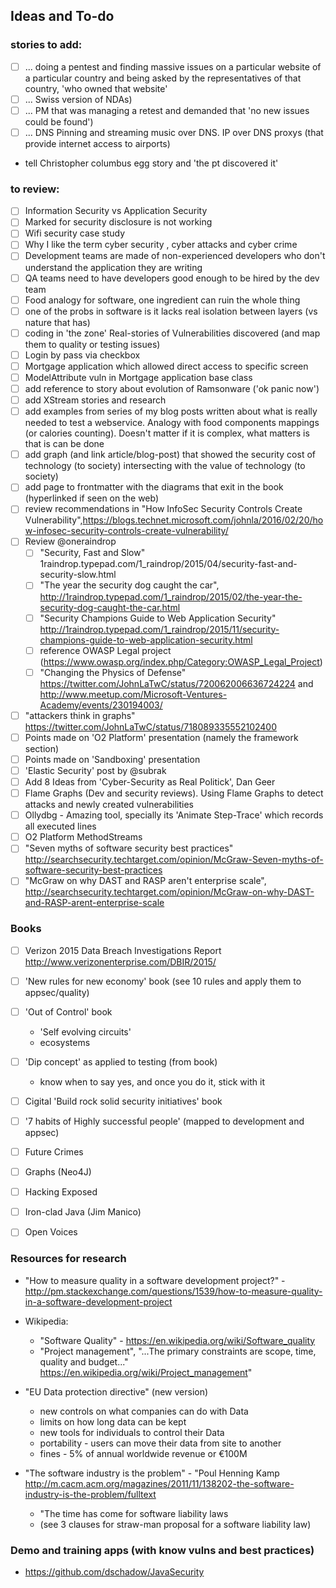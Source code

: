 ## Ideas and To-do

### stories to add:

  - [ ] ... doing a pentest and finding massive issues on a particular website of a particular country and being asked by the representatives of that country, 'who owned that website'
  - [ ] ... Swiss version of NDAs)
  - [ ] ... PM that was managing a retest and demanded that 'no new issues could be found')   
  - [ ] ... DNS Pinning and streaming music over DNS. IP over DNS proxys (that provide internet access to airports)
  - tell Christopher columbus egg story and 'the pt discovered it'

### to review:

  - [ ] Information Security vs Application Security
  - [ ] Marked for security disclosure is not working
  - [ ] Wifi security case study
  - [ ] Why I like the term cyber security , cyber attacks and cyber crime
  - [ ] Development teams are made of non-experienced developers who don't understand the application they are writing
  - [ ] QA teams need to have developers good enough to be hired by the dev team
  - [ ] Food analogy for software, one ingredient can ruin the whole thing
  - [ ] one of the probs in software is it lacks real isolation between layers (vs nature that has)
  - [ ] coding in 'the zone'
  Real-stories of Vulnerabilities discovered (and map them to quality or testing issues)
  - [ ] Login by pass via checkbox
  - [ ] Mortgage application which allowed direct access to specific screen
  - [ ] ModelAttribute vuln in Mortgage application base class
  - [ ] add reference to story about evolution of Ramsonware ('ok panic now')
  - [ ] add XStream stories and research
  - [ ] add examples from series of my blog posts written about what is really needed to test a webservice. Analogy with food components mappings (or calories counting). Doesn't matter if it is complex, what matters is that is can be done
  - [ ] add graph (and link article/blog-post) that showed the security cost of technology (to society) intersecting with the value of technology (to society)
  - [ ] add page to frontmatter with the diagrams that exit in the book (hyperlinked if seen on the web)
  - [ ] review recommendations in "How InfoSec Security Controls Create Vulnerability",https://blogs.technet.microsoft.com/johnla/2016/02/20/how-infosec-security-controls-create-vulnerability/
  - [ ] Review @oneraindrop
    - [ ] "Security, Fast and Slow" 1raindrop.typepad.com/1_raindrop/2015/04/security-fast-and-security-slow.html
    - [ ] "The year the security dog caught the car", http://1raindrop.typepad.com/1_raindrop/2015/02/the-year-the-security-dog-caught-the-car.html
    - [ ] "Security Champions Guide to Web Application Security" http://1raindrop.typepad.com/1_raindrop/2015/11/security-champions-guide-to-web-application-security.html
    - [ ] reference OWASP Legal project (https://www.owasp.org/index.php/Category:OWASP_Legal_Project)
    - [ ] "Changing the Physics of Defense" https://twitter.com/JohnLaTwC/status/720062006636724224 and  http://www.meetup.com/Microsoft-Ventures-Academy/events/230194003/
   - [ ] "attackers think in graphs" https://twitter.com/JohnLaTwC/status/718089335552102400
   - [ ] Points made on 'O2 Platform' presentation (namely the framework section)
   - [ ] Points made on 'Sandboxing' presentation
   - [ ] 'Elastic Security' post by @subrak
   - [ ] Add 8 Ideas from 'Cyber-Security as Real Politick', Dan Geer
   - [ ] Flame Graphs (Dev and security reviews). Using Flame Graphs to detect attacks and newly created vulnerabilities
   - [ ] Ollydbg - Amazing tool, specially its 'Animate Step-Trace' which records all executed lines
   - [ ] O2 Platform MethodStreams
   - [ ] "Seven myths of software security best practices" http://searchsecurity.techtarget.com/opinion/McGraw-Seven-myths-of-software-security-best-practices
   - [ ] "McGraw on why DAST and RASP aren't enterprise scale", http://searchsecurity.techtarget.com/opinion/McGraw-on-why-DAST-and-RASP-arent-enterprise-scale

### Books

  - [ ] Verizon 2015 Data Breach Investigations Report  http://www.verizonenterprise.com/DBIR/2015/
  - [ ] 'New rules for new economy' book (see 10 rules and apply them to appsec/quality)

  - [ ] 'Out of Control' book
    - 'Self evolving circuits'
    - ecosystems
  - [ ] 'Dip concept' as applied to testing (from book)
    - know when to say yes, and once you do it, stick with it
  - [ ] Cigital 'Build rock solid security initiatives' book
  - [ ] '7 habits of Highly successful people' (mapped to development and appsec)
  - [ ] Future Crimes
  - [ ] Graphs (Neo4J)
  - [ ] Hacking Exposed
  - [ ] Iron-clad Java (Jim Manico)
  - [ ] Open Voices

### Resources for research

  - "How to measure quality in a software development project?" - http://pm.stackexchange.com/questions/1539/how-to-measure-quality-in-a-software-development-project
  - Wikipedia:
    - "Software Quality" - https://en.wikipedia.org/wiki/Software_quality
    - "Project management", "...The primary constraints are scope, time, quality and budget..." https://en.wikipedia.org/wiki/Project_management"

  - "EU Data protection directive" (new version)
    - new controls on what companies can do with Data
    - limits on how long data can be kept
    - new tools for individuals to control their Data  
    - portability - users can move their data from site to another
    - fines - 5% of annual worldwide revenue or €100M
  - "The software industry is the problem" -  "Poul Henning Kamp
     http://m.cacm.acm.org/magazines/2011/11/138202-the-software-industry-is-the-problem/fulltext
     - "The time has come for software liability laws
     - (see 3 clauses for straw-man proposal for a software liability law)


### Demo and training apps (with know vulns and best practices)
 - https://github.com/dschadow/JavaSecurity    
